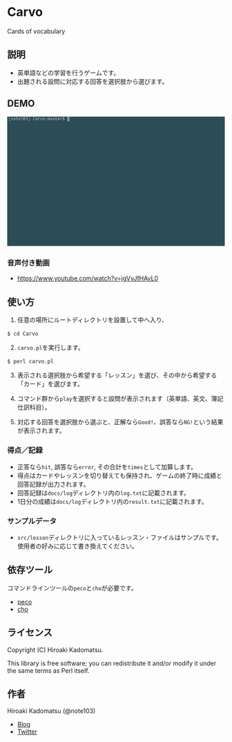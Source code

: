 Carvo
=====

Cards of vocabulary

## 説明

- 英単語などの学習を行うゲームです。
- 出題される設問に対応する回答を選択肢から選びます。

## DEMO

![](DEMO.gif)

### 音声付き動画
- https://www.youtube.com/watch?v=jgVvJfHAvL0

## 使い方

1) 任意の場所にルートディレクトリを設置して中へ入り、
```
$ cd Carvo
```

2) `carvo.pl`を実行します。
```
$ perl carvo.pl
```

3) 表示される選択肢から希望する「レッスン」を選び、その中から希望する「カード」を選びます。

4) コマンド群から`play`を選択すると設問が表示されます（英単語、英文、簿記仕訳科目）。

5) 対応する回答を選択肢から選ぶと、正解なら`Good!`、誤答なら`NG!`という結果が表示されます。

### 得点／記録

- 正答なら`hit`, 誤答なら`error`, その合計を`times`として加算します。
- 得点はカードやレッスンを切り替えても保持され、ゲームの終了時に成績と回答記録が出力されます。
- 回答記録は`docs/log`ディレクトリ内の`log.txt`に記載されます。
- 1日分の成績は`docs/log`ディレクトリ内の`result.txt`に記載されます。

### サンプルデータ

- `src/lesson`ディレクトリに入っているレッスン・ファイルはサンプルです。使用者の好みに応じて書き換えてください。

## 依存ツール

コマンドラインツールの`peco`と`cho`が必要です。

- [peco](https://github.com/peco/peco)
- [cho](https://github.com/mattn/cho)

## ライセンス
Copyright (C) Hiroaki Kadomatsu.

This library is free software; you can redistribute it and/or modify it under the same terms as Perl itself.

## 作者

Hiroaki Kadomatsu (@note103)

- [Blog](http://note103.hateblo.jp/)
- [Twitter](https://twitter.com/note103)
